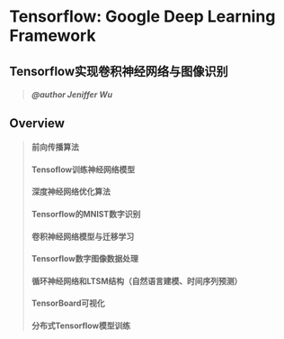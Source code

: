 # Tensorflow: Google Deep Learning Framework

## Tensorflow实现卷积神经网络与图像识别
> ##### @author Jeniffer Wu

## Overview

>#### 前向传播算法
>#### Tensoflow训练神经网络模型
>#### 深度神经网络优化算法
>#### Tensorflow的MNIST数字识别
>#### 卷积神经网络模型与迁移学习
>#### Tensorflow数字图像数据处理
>#### 循环神经网络和LTSM结构（自然语言建模、时间序列预测）
>#### TensorBoard可视化
>#### 分布式Tensorflow模型训练